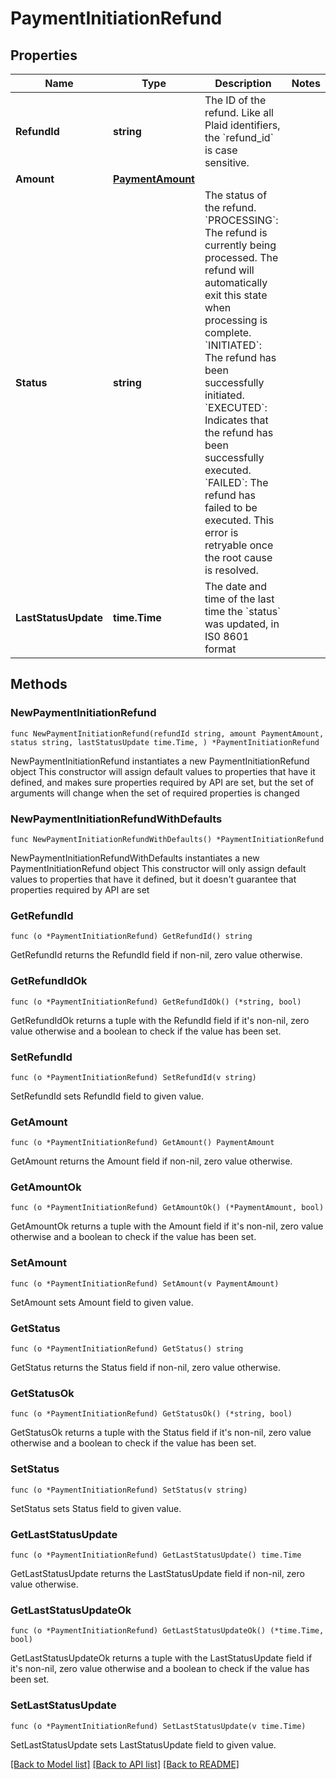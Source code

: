 # PaymentInitiationRefund

## Properties

Name | Type | Description | Notes
------------ | ------------- | ------------- | -------------
**RefundId** | **string** | The ID of the refund. Like all Plaid identifiers, the &#x60;refund_id&#x60; is case sensitive. | 
**Amount** | [**PaymentAmount**](PaymentAmount.md) |  | 
**Status** | **string** | The status of the refund.  &#x60;PROCESSING&#x60;: The refund is currently being processed. The refund will automatically exit this state when processing is complete.  &#x60;INITIATED&#x60;: The refund has been successfully initiated.  &#x60;EXECUTED&#x60;: Indicates that the refund has been successfully executed.  &#x60;FAILED&#x60;: The refund has failed to be executed. This error is retryable once the root cause is resolved. | 
**LastStatusUpdate** | **time.Time** | The date and time of the last time the &#x60;status&#x60; was updated, in IS0 8601 format | 

## Methods

### NewPaymentInitiationRefund

`func NewPaymentInitiationRefund(refundId string, amount PaymentAmount, status string, lastStatusUpdate time.Time, ) *PaymentInitiationRefund`

NewPaymentInitiationRefund instantiates a new PaymentInitiationRefund object
This constructor will assign default values to properties that have it defined,
and makes sure properties required by API are set, but the set of arguments
will change when the set of required properties is changed

### NewPaymentInitiationRefundWithDefaults

`func NewPaymentInitiationRefundWithDefaults() *PaymentInitiationRefund`

NewPaymentInitiationRefundWithDefaults instantiates a new PaymentInitiationRefund object
This constructor will only assign default values to properties that have it defined,
but it doesn't guarantee that properties required by API are set

### GetRefundId

`func (o *PaymentInitiationRefund) GetRefundId() string`

GetRefundId returns the RefundId field if non-nil, zero value otherwise.

### GetRefundIdOk

`func (o *PaymentInitiationRefund) GetRefundIdOk() (*string, bool)`

GetRefundIdOk returns a tuple with the RefundId field if it's non-nil, zero value otherwise
and a boolean to check if the value has been set.

### SetRefundId

`func (o *PaymentInitiationRefund) SetRefundId(v string)`

SetRefundId sets RefundId field to given value.


### GetAmount

`func (o *PaymentInitiationRefund) GetAmount() PaymentAmount`

GetAmount returns the Amount field if non-nil, zero value otherwise.

### GetAmountOk

`func (o *PaymentInitiationRefund) GetAmountOk() (*PaymentAmount, bool)`

GetAmountOk returns a tuple with the Amount field if it's non-nil, zero value otherwise
and a boolean to check if the value has been set.

### SetAmount

`func (o *PaymentInitiationRefund) SetAmount(v PaymentAmount)`

SetAmount sets Amount field to given value.


### GetStatus

`func (o *PaymentInitiationRefund) GetStatus() string`

GetStatus returns the Status field if non-nil, zero value otherwise.

### GetStatusOk

`func (o *PaymentInitiationRefund) GetStatusOk() (*string, bool)`

GetStatusOk returns a tuple with the Status field if it's non-nil, zero value otherwise
and a boolean to check if the value has been set.

### SetStatus

`func (o *PaymentInitiationRefund) SetStatus(v string)`

SetStatus sets Status field to given value.


### GetLastStatusUpdate

`func (o *PaymentInitiationRefund) GetLastStatusUpdate() time.Time`

GetLastStatusUpdate returns the LastStatusUpdate field if non-nil, zero value otherwise.

### GetLastStatusUpdateOk

`func (o *PaymentInitiationRefund) GetLastStatusUpdateOk() (*time.Time, bool)`

GetLastStatusUpdateOk returns a tuple with the LastStatusUpdate field if it's non-nil, zero value otherwise
and a boolean to check if the value has been set.

### SetLastStatusUpdate

`func (o *PaymentInitiationRefund) SetLastStatusUpdate(v time.Time)`

SetLastStatusUpdate sets LastStatusUpdate field to given value.



[[Back to Model list]](../README.md#documentation-for-models) [[Back to API list]](../README.md#documentation-for-api-endpoints) [[Back to README]](../README.md)


